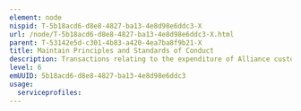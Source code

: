 ```yaml
---
element: node
nispid: T-5b18acd6-d8e8-4827-ba13-4e8d98e6ddc3-X
url: /node/T-5b18acd6-d8e8-4827-ba13-4e8d98e6ddc3-X.html
parent: T-53142e5d-c301-4b83-a420-4ea7ba8f9b21-X
title: Maintain Principles and Standards of Conduct
description: Transactions relating to the expenditure of Alliance customer nations funds require the highest degree of trust and an impeccable standard of conduct. It is therefore of the utmost importance to the mission entrusted to the Procurement Service that all personnel who may come into contact with procurement matters maintain unquestionable integrity and impartiality and avoid strictly any conflict of interest or even the appearance of a conflict of interest in Alliance suppliers’ relationships. The procurement activity is to be carried out in a manner consistent with the highest professional, ethical, moral and legal standards. The application of this policy concerns not only the Procurement staff but all Alliance International Staff. Fundamental principles of the Alliance International Staff apply  * Integrity * Impartiality * Loyalty * Accountability * Professionalism
level: 6
emUUID: 5b18acd6-d8e8-4827-ba13-4e8d98e6ddc3
usage:
  serviceprofiles:
---
```

